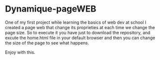 # Dynamique-pageWEB
One of my first project while learning the basics of web dev at school
I created  a page web that change its proprieties at each time we change the page size. 
So to execute it you have just to download the repository, and excute the home.html file in your default browser 
and then you can change the size of the page to see what happens.

Enjoy with this.
